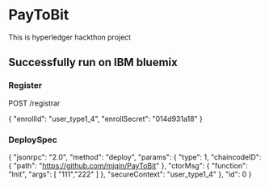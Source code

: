 # PayToBit
This is hyperledger hackthon project

## Successfully run on IBM bluemix

### Register

POST /registrar

{
  "enrollId": "user_type1_4",
  "enrollSecret": "014d931a18"
}

### DeploySpec

{
  "jsonrpc": "2.0",
  "method": "deploy",
  "params": {
    "type": 1,
    "chaincodeID": {
      "path": "https://github.com/mjqin/PayToBit"
    },
    "ctorMsg": {
      "function": "Init",
      "args": [
        "111","222"
      ]
    },
    "secureContext": "user_type1_4"
  },
  "id": 0
}
